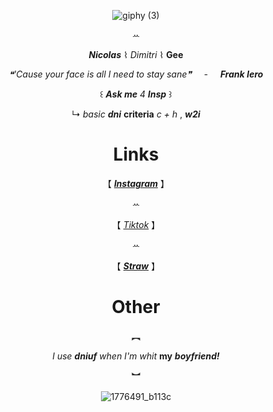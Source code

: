 <div align='center'> 




![giphy (3)](https://github.com/user-attachments/assets/1a140669-5439-4187-a0c4-943476bd285f)


ꕀ




**_Nicolas_** ⌇ _Dimitri_ ⌇ **Gee**


_❝'Cause your face is all I need to stay sane❞_   ‎ ‎  ‎ ‎ -  ‎ ‎ ‎ ‎   **_Frank Iero_**



꒰  **_Ask me_** _4_ **_Insp_** ꒱

↳
  _basic_ **_dni_** **criteria**  _c + h_ ,  **_w2i_**


   # Links

   
 【  [**_Instagram_**](https://www.instagram.com/nercofago/) 】

ꕀ

 【 [_Tiktok_](https://www.tiktok.com/@lnyeccion?is_from_webapp=1&sender_device=pc) 】

ꕀ


【  [**_Straw_**](https://66q.straw.page)  】

# Other

︻


_I use_ **_dniuf_** _when I'm whit_ **my** **_boyfriend!_**


︼





  ![1776491_b113c](https://github.com/user-attachments/assets/8b993013-bbb5-49ad-a147-755436721e8b)


